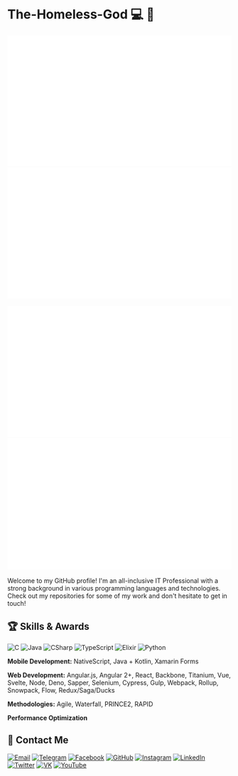 # The-Homeless-God :computer: :rocket:

![](https://raw.githubusercontent.com/the-homeless-god/github-stats/master/generated/overview.svg#gh-dark-mode-only)
![](https://raw.githubusercontent.com/the-homeless-god/github-stats/master/generated/overview.svg#gh-light-mode-only)

![](https://raw.githubusercontent.com/the-homeless-god/github-stats/master/generated/languages.svg#gh-dark-mode-only)
![](https://raw.githubusercontent.com/the-homeless-god/github-stats/master/generated/languages.svg#gh-light-mode-only)

Welcome to my GitHub profile! I'm an all-inclusive IT Professional with a strong background in various programming languages and technologies. Check out my repositories for some of my work and don't hesitate to get in touch!

## :trophy: Skills & Awards

![C](https://img.shields.io/badge/C-Programming-blue)
![Java](https://img.shields.io/badge/Java-Development-red)
![CSharp](https://img.shields.io/badge/CSharp-.NET-green)
![TypeScript](https://img.shields.io/badge/TypeScript-Web-yellow)
![Elixir](https://img.shields.io/badge/Elixir-Functional-purple)
![Python](https://img.shields.io/badge/Python-Scripting-blue)

**Mobile Development:** NativeScript, Java + Kotlin, Xamarin Forms

**Web Development:** Angular.js, Angular 2+, React, Backbone, Titanium, Vue, Svelte, Node, Deno, Sapper, Selenium, Cypress, Gulp, Webpack, Rollup, Snowpack, Flow, Redux/Saga/Ducks

**Methodologies:** Agile, Waterfall, PRINCE2, RAPID

**Performance Optimization**

## :speech_balloon: Contact Me

[![Email](https://img.shields.io/badge/Email-zimtir%40mail.ru-blue)](mailto:zimtir@mail.ru)
[![Telegram](https://img.shields.io/badge/Telegram-%40the__homeless__god-blue)](https://t.me/the_homeless_god)
[![Facebook](https://img.shields.io/badge/Facebook-Profile-blue)](https://www.facebook.com/profile.php?id=100006956115543)
[![GitHub](https://img.shields.io/badge/GitHub-Profile-blue)](https://github.com/the-homeless-god)
[![Instagram](https://img.shields.io/badge/Instagram-Profile-blue)](https://www.instagram.com/the_homeless_god)
[![LinkedIn](https://img.shields.io/badge/LinkedIn-Profile-blue)](https://www.linkedin.com/in/marat-z/)
[![Twitter](https://img.shields.io/badge/Twitter-Profile-blue)](https://twitter.com/THG_Marat_Z)
[![VK](https://img.shields.io/badge/VK-Profile-blue)](https://vk.com/the_homeless_god)
[![YouTube](https://img.shields.io/badge/YouTube-Channel-blue)](https://www.youtube.com/channel/UCJ-P1V1_OdLH6_iWejitm5g?view_as=subscriber)
